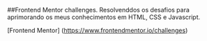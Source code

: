 ##Frontend Mentor challenges.
Resolvenddos os desafios para aprimorando os meus conhecimentos em HTML, CSS e Javascript. 

[Frontend Mentor] (https://www.frontendmentor.io/challenges)
